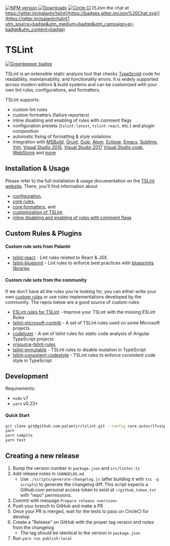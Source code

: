 [![NPM version](https://badge.fury.io/js/tslint.svg)](http://badge.fury.io/js/tslint)
[![Downloads](http://img.shields.io/npm/dm/tslint.svg)](https://npmjs.org/package/tslint)
[![Circle CI](https://circleci.com/gh/palantir/tslint.svg?style=svg)](https://circleci.com/gh/palantir/tslint)
[![Join the chat at https://gitter.im/palantir/tslint](https://badges.gitter.im/Join%20Chat.svg)](https://gitter.im/palantir/tslint?utm_source=badge&utm_medium=badge&utm_campaign=pr-badge&utm_content=badge)

TSLint
======

[![Greenkeeper badge](https://badges.greenkeeper.io/palantir/tslint.svg)](https://greenkeeper.io/)

TSLint is an extensible static analysis tool that checks [TypeScript](https://github.com/Microsoft/TypeScript) code for readability, maintainability, and functionality errors. It is widely supported across modern editors & build systems and can be customized with your own lint rules, configurations, and formatters.

TSLint supports:

- custom lint rules
- custom formatters (failure reporters)
- inline disabling and enabling of rules with comment flags
- configuration presets (`tslint:latest`, `tslint-react`, etc.) and plugin composition
- automatic fixing of formatting & style violations
- integration with [MSBuild](https://github.com/joshuakgoldberg/tslint.msbuild), [Grunt](https://github.com/palantir/grunt-tslint), [Gulp](https://github.com/panuhorsmalahti/gulp-tslint), [Atom](https://github.com/AtomLinter/linter-tslint), [Eclipse](https://github.com/palantir/eclipse-tslint), [Emacs](http://flycheck.org), [Sublime](https://packagecontrol.io/packages/SublimeLinter-contrib-tslint), [Vim](https://github.com/scrooloose/syntastic), [Visual Studio 2015](https://marketplace.visualstudio.com/items?itemName=MadsKristensen.WebAnalyzer), [Visual Studio 2017](https://marketplace.visualstudio.com/items?itemName=RichNewman.TypeScriptAnalyzer) [Visual Studio code](https://marketplace.visualstudio.com/items?itemName=eg2.tslint), [WebStorm](https://www.jetbrains.com/webstorm/help/tslint.html) and [more](https://palantir.github.io/tslint/usage/third-party-tools/)

Installation & Usage
------------

Please refer to the full installation & usage documentation on the [TSLint website](https://palantir.github.io/tslint/). There, you'll find information about
- [configuration](https://palantir.github.io/tslint/usage/configuration/),
- [core rules](https://palantir.github.io/tslint/rules/),
- [core formatters](https://palantir.github.io/tslint/formatters/), and
- [customization of TSLint](https://palantir.github.io/tslint/develop/custom-rules/).
- [inline disabling and enabling of rules with comment flags](https://palantir.github.io/tslint/usage/rule-flags/)

Custom Rules & Plugins
------------

#### Custom rule sets from Palantir

- [tslint-react](https://github.com/palantir/tslint-react) - Lint rules related to React & JSX.
- [tslint-blueprint](https://github.com/palantir/tslint-blueprint) - Lint rules to enforce best practices with [blueprintjs libraries](https://github.com/palantir/blueprint)

#### Custom rule sets from the community

If we don't have all the rules you're looking for, you can either write your own [custom rules](https://palantir.github.io/tslint/develop/custom-rules/) or use rules implementations developed by the community. The repos below are a good source of custom rules:

- [ESLint rules for TSLint](https://github.com/buzinas/tslint-eslint-rules) - Improve your TSLint with the missing ESLint Rules
- [tslint-microsoft-contrib](https://github.com/Microsoft/tslint-microsoft-contrib) - A set of TSLint rules used on some Microsoft projects
- [codelyzer](https://github.com/mgechev/codelyzer) - A set of tslint rules for static code analysis of Angular TypeScript projects
- [vrsource-tslint-rules](https://github.com/vrsource/vrsource-tslint-rules)
- [tslint-immutable](https://github.com/jonaskello/tslint-immutable) - TSLint rules to disable mutation in TypeScript
- [tslint-consistent-codestyle](https://github.com/ajafff/tslint-consistent-codestyle) - TSLint rules to enforce consistent code style in TypeScript

Development
-----------

Requirements:

- `node` v7
- `yarn` v0.23+

#### Quick Start

```bash
git clone git@github.com:palantir/tslint.git --config core.autocrlf=input --config core.eol=lf
yarn
yarn compile
yarn test
```

Creating a new release
----------------------

1. Bump the version number in `package.json` and `src/linter.ts`
2. Add release notes in `CHANGELOG.md`
    - Use `./scripts/generate-changelog.js` (after building it with `tsc -p scripts`) to generate the changelog diff. This script expects a Github.com personal access token to exist at `~/github_token.txt` with "repo" permissions.
4. Commit with message `Prepare release <version>`
5. Push your branch to GitHub and make a PR
6. Once your PR is merged, wait for the tests to pass on CircleCI for develop
7. Create a "Release" on GitHub with the proper tag version and notes from the changelog.
    - The tag should be identical to the version in `package.json`
8. Run `yarn run publish:local`